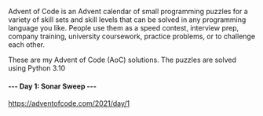 Advent of Code is an Advent calendar of small programming puzzles for a variety of skill sets and skill levels that can be solved in any programming language you like. People use them as a speed contest, interview prep, company training, university coursework, practice problems, or to challenge each other.

These are my Advent of Code (AoC) solutions. The puzzles are solved using Python 3.10

#### --- Day 1: Sonar Sweep ---
https://adventofcode.com/2021/day/1
